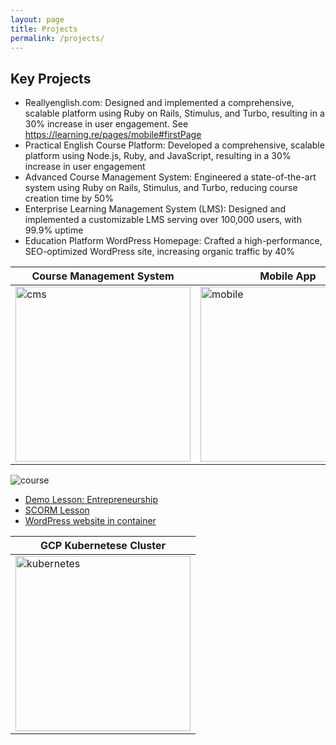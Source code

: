 ```yaml
---
layout: page
title: Projects
permalink: /projects/
---
```


## Key Projects

  - Reallyenglish.com: Designed and implemented a comprehensive, scalable platform using Ruby on Rails, Stimulus, and Turbo, resulting in a 30% increase in user engagement. See https://learning.re/pages/mobile#firstPage
  - Practical English Course Platform: Developed a comprehensive, scalable platform using Node.js, Ruby, and JavaScript, resulting in a 30% increase in user engagement
  - Advanced Course Management System: Engineered a state-of-the-art system using Ruby on Rails, Stimulus, and Turbo, reducing course creation time by 50%
  - Enterprise Learning Management System (LMS): Designed and implemented a customizable LMS serving over 100,000 users, with 99.9% uptime
  - Education Platform WordPress Homepage: Crafted a high-performance, SEO-optimized WordPress site, increasing organic traffic by 40%

|Course Management System | Mobile App| Lesson Activity |
|---|---|---|
|<img width="280" alt="cms" src="https://gist.github.com/user-attachments/assets/9cb825bb-6d27-45a2-8a66-25421f7202cd">| <img width="280" alt="mobile" src="https://gist.github.com/user-attachments/assets/b5c9056a-0bea-48ab-8eac-542c80e97495">| <img width="280" alt="mobile" src="https://gist.github.com/user-attachments/assets/0cc2c18b-ac3e-47f6-b0b6-5e8485505a79">|


<img alt="course" src="https://www.reallyenglish.com/hs-fs/hubfs/Practical-english-ne@2x-80.jpg?width=3000&height=1290&name=Practical-english-ne@2x-80.jpg">

* <a href="https://demo.learning.re/en/lesson_2822391.html">Demo Lesson: Entrepreneurship</a>
* <a href="https://assets.learning.re/rels/scorm/starter/en/i-like-shopping.zip">SCORM Lesson </a>
* <a href="https://www.iaeuk.net/">WordPress website in container</a>

|GCP Kubernetese Cluster|
|---|
|<img width="280" alt="kubernetes" src="https://media.licdn.com/dms/image/v2/D4E22AQGVEv7wZyjdjg/feedshare-shrink_800/feedshare-shrink_800/0/1723141528099?e=1727308800&v=beta&t=88GCDm9SBLM-f8PSRB3Bhf_RJ_F0Z2kyMZezJelNDlI">|
